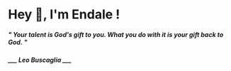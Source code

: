 <h1 title="head"> Hey 👋, I'm Endale !</h1>

**<h5><i>" Your talent is God's gift to you. What you do with it is your gift back to God. "</i></h5>**

*<b>___ Leo Buscaglia ___</b>*
